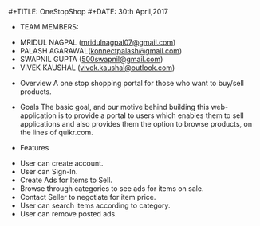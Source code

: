 #+TITLE:  OneStopShop
#+DATE: 30th April,2017

* TEAM MEMBERS: 
- MRIDUL NAGPAL (mridulnagpal07@gmail.com)
- PALASH AGARAWAL(konnectpalash@gmail.com)
- SWAPNIL GUPTA (500swapnil@gmail.com)
- VIVEK KAUSHAL (vivek.kaushal@outlook.com)

* Overview
A one stop shopping portal for those who want to buy/sell products.

* Goals
The basic goal, and our motive behind building this web-application is to provide a portal to users
which enables them to sell applications and also provides them the option to browse products, on the 
lines of quikr.com.

* Features
- User can create account.
- User can Sign-In.
- Create Ads for Items to Sell.
- Browse through categories to see ads for items on sale.
- Contact Seller to negotiate for item price.
- User can search items according to category.
- User can remove posted ads.